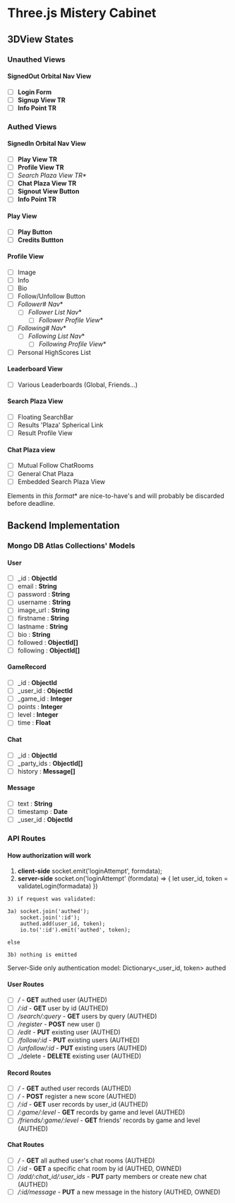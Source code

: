# Three.js Mistery Cabinet

## 3DView States

### Unauthed Views
#### SignedOut Orbital Nav View
  - [ ] **Login Form**
  - [ ] **Signup View TR**
  - [ ] **Info Point TR**
### Authed Views
#### SignedIn Orbital Nav View
  - [ ] **Play View TR**
  - [ ] **Profile View TR**
  - [ ] _Search Plaza View TR*_
  - [ ] **Chat Plaza View TR**
  - [ ] **Signout View Button**
  - [ ] **Info Point TR**
#### Play View 
  - [ ] **Play Button** 
  - [ ] **Credits Buttton**
  #### Profile View 
  - [ ] Image 
  - [ ] Info
  - [ ] Bio
  - [ ] Follow/Unfollow Button
  - [ ] _Follower# Nav_*
    - [ ] _Follower List Nav_*
      - [ ] _Follower Profile View_*
  - [ ] _Following# Nav_*
    - [ ] _Following List Nav_*
      - [ ] _Following Profile View_*
  - [ ] Personal HighScores List
#### Leaderboard View
 - [ ] Various Leaderboards (Global, Friends...)
#### Search Plaza View
  - [ ] Floating SearchBar
  - [ ] Results 'Plaza' Spherical Link
   - [ ] Result Profile View
#### Chat Plaza view
  - [ ] Mutual Follow ChatRooms
  - [ ] General Chat Plaza
  - [ ] Embedded Search Plaza View
  
  Elements in _this format_* are nice-to-have's and will probably be discarded before deadline.
  
  ## Backend Implementation
  
  ### Mongo DB Atlas Collections' Models
  
  #### User
  - [ ] _id           : __ObjectId__
  - [ ] email         : __String__
  - [ ] password      : __String__
  - [ ] username      : __String__
  - [ ] image_url     : __String__
  - [ ] firstname     : __String__
  - [ ] lastname      : __String__
  - [ ] bio           : __String__
  - [ ] followed      : __ObjectId[]__
  - [ ] following     : __ObjectId[]__
  
  #### GameRecord
  - [ ] _id           : __ObjectId__
  - [ ] _user_id      : __ObjectId__
  - [ ] _game_id      : __Integer__
  - [ ] points        : __Integer__
  - [ ] level         : __Integer__
  - [ ] time          : __Float__
  
  #### Chat
  - [ ] _id           : __ObjectId__
  - [ ] _party_ids    : __ObjectId[]__
  - [ ] history       : __Message[]__
  
  #### Message
  - [ ] text          : __String__
  - [ ] timestamp     : __Date__
  - [ ] _user_id      : __ObjectId__
  
  ### API Routes
  
  #### How authorization will work
  
  1) __client-side__ socket.emit('loginAttempt', formdata);
  2) __server-side__ socket.on('loginAttempt' (formdata) => { let user_id, token = validateLogin(formadata) })
    
    3) if request was validated:
  
    3a) socket.join('authed'); 
        socket.join(':id'); 
        authed.add(user_id, token); 
        io.to(':id').emit('authed', token);
        
    else
    
    3b) nothing is emitted
  
  
  Server-Side only authentication model:
  Dictionary<_user_id, token> authed
  
  #### User Routes
  - [ ] _/_ - __GET__ authed user                             (AUTHED)
  - [ ] _/:id_ - __GET__ user by id                           (AUTHED)
  - [ ] _/search/:query_ - __GET__ users by query             (AUTHED)
  - [ ] _/register_ - __POST__ new user                       ()
  - [ ] _/edit_ - __PUT__ existing user                       (AUTHED)
  - [ ] _/follow/:id_ - __PUT__ existing users                (AUTHED)
  - [ ] _/unfollow/:id_ - __PUT__ existing users              (AUTHED)
  - [ ] _/delete - __DELETE__ existing user                  (AUTHED)
  
  #### Record Routes
  - [ ] _/_ - __GET__ authed user records                                       (AUTHED) 
  - [ ] _/_ - __POST__ register a new score                                     (AUTHED)
  - [ ] _/:id_ - __GET__ user records by user_id                                (AUTHED)
  - [ ] _/:game/:level_ - __GET__ records by game and level                     (AUTHED)
  - [ ] _/friends/:game/:level_ - __GET__ friends' records by game and level    (AUTHED) 
  
  #### Chat Routes
  - [ ] _/_ - __GET__ all authed user's chat rooms                              (AUTHED)
  - [ ] _/:id_ - __GET__ a specific chat room by id                             (AUTHED, OWNED)
  - [ ] _/add/:chat_id/:user_ids_ - __PUT__ party members or create new chat    (AUTHED)
  - [ ] _/:id/message_ - __PUT__ a new message in the history                   (AUTHED, OWNED)
